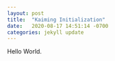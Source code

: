 ```yaml
---
layout: post
title:  "Kaiming Initialization"
date:   2020-08-17 14:51:14 -0700
categories: jekyll update
---
```


Hello World. 